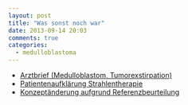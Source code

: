 ```yaml
---
layout: post
title: "Was sonst noch war"
date: 2013-09-14 20:03
comments: true
categories:
  - medulloblastoma
---
```

* [Arztbrief (Medulloblastom, Tumorexstirpation)][arztbrief]
* [Patientenaufklärung Strahlentherapie][strahlentherapie]
* [Konzeptänderung aufgrund Referenzbeurteilung][referenzbeurteilung]

[arztbrief]: /data/mirror/arztbrief.pdf 
[strahlentherapie]: /data/mirror/strahlentherapie.pdf
[referenzbeurteilung]: /data/mirror/referenzbeurteilung.pdf

